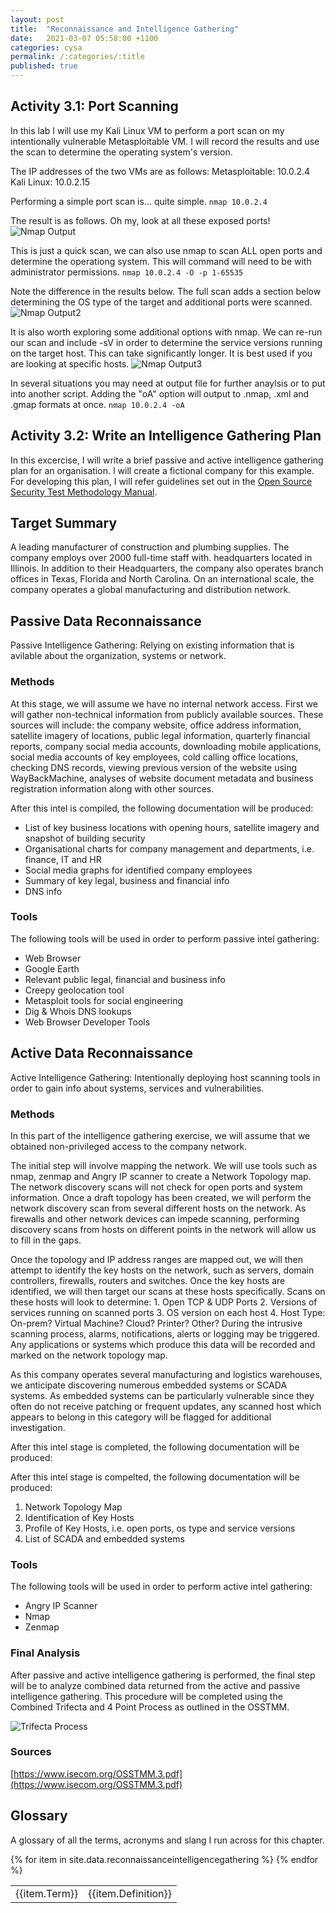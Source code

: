 ```yaml
---
layout: post
title:  "Reconnaissance and Intelligence Gathering"
date:   2021-03-07 05:58:00 +1100
categories: cysa 
permalink: /:categories/:title
published: true
---
```


## Activity 3.1: Port Scanning

In this lab I will use my Kali Linux VM to perform a port scan on my intentionally vulnerable Metasploitable VM.
I will record the results and use the scan to determine the operating system's version.

The IP addresses of the two VMs are as follows:
Metasploitable: 10.0.2.4
Kali Linux: 10.0.2.15

Performing a simple port scan is... quite simple. 
`nmap 10.0.2.4`

The result is as follows. Oh my, look at all these exposed ports! 
![Nmap Output](\assets\img\nmap.jpg)

This is just a quick scan, we can also use nmap to scan ALL open ports and determine the operationg system. This will command will need to be with administrator permissions.
`nmap 10.0.2.4 -O -p 1-65535`

Note the difference in the results below. The full scan adds a section below determining the OS type of the target and additional ports were scanned. 
![Nmap Output2](\assets\img\nmap2.jpg)

It is also worth exploring some additional options with nmap. We can re-run our scan and include -sV in order to determine the service versions running on the target host. This can take significantly longer. It is best used if you are looking at specific hosts.
![Nmap Output3](\assets\img\nmap3.jpg)

In several situations you may need at output file for further anaylsis or to put into another script. Adding the "oA" option will output to .nmap, .xml and .gmap formats at once.
`nmap 10.0.2.4 -oA`

## Activity 3.2: Write an Intelligence Gathering Plan

In this excercise, I will write a brief passive and active intelligence gathering plan for an organisation. I will create a fictional company for this example. For developing this plan, I will refer guidelines set out in the [Open Source Security Test Methodology Manual](https://www.isecom.org/OSSTMM.3.pdf). 

## Target Summary
A leading manufacturer of construction and plumbing supplies. The company employs over 2000 full-time staff with. headquarters located in Illinois. In addition to their Headquarters, the company also operates branch offices in Texas, Florida and North Carolina. On an international scale, the company operates a global manufacturing and distribution network. 

## Passive Data Reconnaissance 

Passive Intelligence Gathering: Relying on existing information that is avilable about the organization, systems or network. 

### Methods

At this stage, we will assume we have no internal network access. First we will gather non-technical information from publicly available sources. These sources will include: the company website, office address information, satellite imagery of locations, public legal information, quarterly financial reports, company social media accounts, downloading mobile applications, social media accounts of key employees, cold calling office locations, checking DNS records, viewing previous version of the website using WayBackMachine, analyses of website document metadata and business registration information along with other sources.

After this intel is compiled, the following documentation will be produced:

* List of key business locations with opening hours, satellite imagery and snapshot of building security
* Organisational charts for company management and departments, i.e. finance, IT and HR
* Social media graphs for identified company employees
* Summary of key legal, business and financial info
* DNS info

### Tools

The following tools will be used in order to perform passive intel gathering:
* Web Browser
* Google Earth
* Relevant public legal, financial and business info
* Creepy geolocation tool
* Metasploit tools for social engineering
* Dig & Whois DNS lookups
* Web Browser Developer Tools

## Active Data Reconnaissance 

Active Intelligence Gathering: Intentionally deploying host scanning tools in order to gain info about systems, services
and vulnerabilities.

### Methods

In this part of the intelligence gathering exercise, we will assume that we obtained non-privileged access to the company network. 

The initial step will involve mapping the network. We will use tools such as nmap, zenmap and Angry IP scanner to create a Network Topology map. The network discovery scans will not check for open ports and system information. Once a draft topology has been created, we will perform the network discovery scan from several different hosts on the network. As firewalls and other network devices can impede scanning, performing discovery scans from hosts on different points in the network will allow us to fill in the gaps.

Once the topology and IP address ranges are mapped out, we will then attempt to identify the key hosts on the network, such as servers, domain controllers, firewalls, routers and switches. Once the key hosts are identified, we will then target our scans at these hosts specifically. Scans on these hosts will look to determine: 1. Open TCP & UDP Ports 2. Versions of services running on scanned ports 3. OS version on each host 4. Host Type: On-prem? Virtual Machine? Cloud? Printer? Other? During the intrusive scanning process, alarms, notifications, alerts or logging may be triggered. Any applications or systems which produce this data will be recorded and marked on the network topology map.

As this company operates several manufacturing and logistics warehouses, we anticipate discovering numerous embedded systems or SCADA systems. As embedded systems can be particularly vulnerable since they often do not receive patching or frequent updates, any scanned host which appears to belong in this category will be flagged for additional investigation.

After this intel stage is completed, the following documentation will be produced:

After this intel stage is compelted, the following documentation will be produced:
1. Network Topology Map
2. Identification of Key Hosts
3. Profile of Key Hosts, i.e. open ports, os type and service versions
4. List of SCADA and embedded systems

### Tools
The following tools will be used in order to perform active intel gathering:
* Angry IP Scanner
* Nmap
* Zenmap

### Final Analysis
After passive and active intelligence gathering is performed, the final step will be to analyze combined data returned from the active and passive intelligence gathering. This procedure will be completed using the Combined Trifecta and 4 Point Process as outlined in the OSSTMM. 

![Trifecta Process](\assets\img\trifectaprocess.jpg)

### Sources
[https://www.isecom.org/OSSTMM.3.pdf](https://www.isecom.org/OSSTMM.3.pdf)

## Glossary

A glossary of all the terms, acronyms and slang I run across for this chapter.

<table>
{% for item in site.data.reconnaissanceintelligencegathering %}
    <tr>
        <td>{{item.Term}}</td> 
        <td>{{item.Definition}}</td>
    </tr>
{% endfor %}
</table>